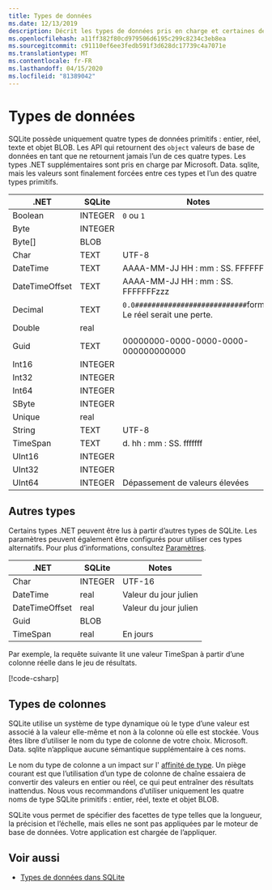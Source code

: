 ```yaml
---
title: Types de données
ms.date: 12/13/2019
description: Décrit les types de données pris en charge et certaines des limitations qui les entourent.
ms.openlocfilehash: a11ff382f80cd979506d6195c299c8234c3eb8ea
ms.sourcegitcommit: c91110ef6ee3fedb591f3d628dc17739c4a7071e
ms.translationtype: MT
ms.contentlocale: fr-FR
ms.lasthandoff: 04/15/2020
ms.locfileid: "81389042"
---
```

# <a name="data-types"></a>Types de données

SQLite possède uniquement quatre types de données primitifs : entier, réel, texte et objet BLOB. Les API qui retournent des `object` valeurs de base de données en tant que ne retournent jamais l’un de ces quatre types. Les types .NET supplémentaires sont pris en charge par Microsoft. Data. sqlite, mais les valeurs sont finalement forcées entre ces types et l’un des quatre types primitifs.

| .NET           | SQLite  | Notes                                                       |
| -------------- | ------- | ------------------------------------------------------------- |
| Boolean        | INTEGER | `0` ou `1`                                                    |
| Byte           | INTEGER |                                                               |
| Byte[]         | BLOB    |                                                               |
| Char           | TEXT    | UTF-8                                                         |
| DateTime       | TEXT    | AAAA-MM-JJ HH : mm : SS. FFFFFFF                                   |
| DateTimeOffset | TEXT    | AAAA-MM-JJ HH : mm : SS. FFFFFFFzzz                                |
| Decimal        | TEXT    | `0.0###########################`format. Le réel serait une perte. |
| Double         | real    |                                                               |
| Guid           | TEXT    | 00000000-0000-0000-0000-000000000000                          |
| Int16          | INTEGER |                                                               |
| Int32          | INTEGER |                                                               |
| Int64          | INTEGER |                                                               |
| SByte          | INTEGER |                                                               |
| Unique         | real    |                                                               |
| String         | TEXT    | UTF-8                                                         |
| TimeSpan       | TEXT    | d. hh : mm : SS. fffffff                                            |
| UInt16         | INTEGER |                                                               |
| UInt32         | INTEGER |                                                               |
| UInt64         | INTEGER | Dépassement de valeurs élevées                                         |

## <a name="alternative-types"></a>Autres types

Certains types .NET peuvent être lus à partir d’autres types de SQLite. Les paramètres peuvent également être configurés pour utiliser ces types alternatifs. Pour plus d’informations, consultez [Paramètres](parameters.md#alternative-types).

| .NET           | SQLite  | Notes          |
| -------------- | ------- | ---------------- |
| Char           | INTEGER | UTF-16           |
| DateTime       | real    | Valeur du jour julien |
| DateTimeOffset | real    | Valeur du jour julien |
| Guid           | BLOB    |                  |
| TimeSpan       | real    | En jours          |

Par exemple, la requête suivante lit une valeur TimeSpan à partir d’une colonne réelle dans le jeu de résultats.

[!code-csharp[](../../../../samples/snippets/standard/data/sqlite/DateAndTimeSample/Program.cs?name=snippet_AlternativeType)]

## <a name="column-types"></a>Types de colonnes

SQLite utilise un système de type dynamique où le type d’une valeur est associé à la valeur elle-même et non à la colonne où elle est stockée. Vous êtes libre d’utiliser le nom du type de colonne de votre choix. Microsoft. Data. sqlite n’applique aucune sémantique supplémentaire à ces noms.

Le nom du type de colonne a un impact sur l' [affinité de type](https://www.sqlite.org/datatype3.html#type_affinity). Un piège courant est que l’utilisation d’un type de colonne de chaîne essaiera de convertir des valeurs en entier ou réel, ce qui peut entraîner des résultats inattendus. Nous vous recommandons d’utiliser uniquement les quatre noms de type SQLite primitifs : entier, réel, texte et objet BLOB.

SQLite vous permet de spécifier des facettes de type telles que la longueur, la précision et l’échelle, mais elles ne sont pas appliquées par le moteur de base de données. Votre application est chargée de l’appliquer.

## <a name="see-also"></a>Voir aussi

- [Types de données dans SQLite](https://www.sqlite.org/datatype3.html)
